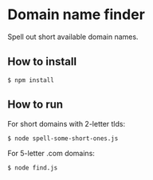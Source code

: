 # Domain name finder
Spell out short available domain names.

How to install
--------------

    $ npm install
    
How to run
----------
For short domains with 2-letter tlds: 
  
    $ node spell-some-short-ones.js

For 5-letter .com domains:

    $ node find.js
    